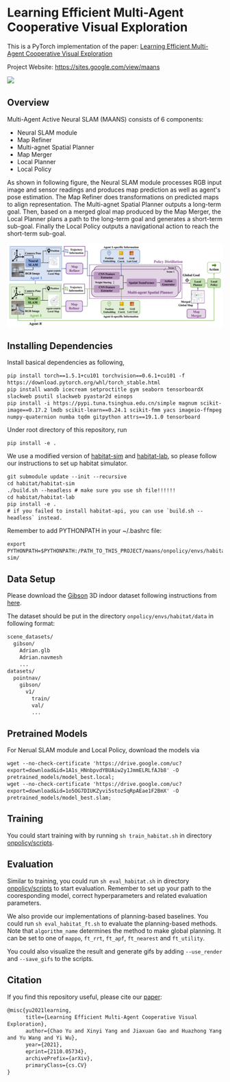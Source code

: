 # Learning Efficient Multi-Agent Cooperative Visual Exploration

This is a PyTorch implementation of the paper: [Learning Efficient Multi-Agent Cooperative Visual Exploration](https://arxiv.org/abs/2110.05734)

Project Website: https://sites.google.com/view/maans

<img src='./files/2agent_global.gif' width=800>

## Overview

Multi-Agent Active Neural SLAM (MAANS) consists of 6 components:
- Neural SLAM module
- Map Refiner
- Multi-agnet Spatial Planner
- Map Merger
- Local Planner
- Local Policy

As shown in following figure, the Neural SLAM module processes RGB input image and sensor readings and produces map prediction as well as agent's pose estimation. The Map Refiner does transformations on predicted maps to align representation. The Multi-agnet Spatial Planner outputs a long-term goal. Then, based on a merged gloal map produced by the Map Merger, the Local Planner plans a path to the long-term goal and generates a short-term sub-goal. Finally the Local Policy outputs a navigational action to reach the short-term sub-goal.

![overview](./files/overview.png)

## Installing Dependencies

Install basical dependencies as following,

```
pip install torch==1.5.1+cu101 torchvision==0.6.1+cu101 -f https://download.pytorch.org/whl/torch_stable.html
pip install wandb icecream setproctitle gym seaborn tensorboardX slackweb psutil slackweb pyastar2d einops
pip install -i https://pypi.tuna.tsinghua.edu.cn/simple magnum scikit-image==0.17.2 lmdb scikit-learn==0.24.1 scikit-fmm yacs imageio-ffmpeg numpy-quaternion numba tqdm gitpython attrs==19.1.0 tensorboard
```

Under root directory of this repository, run

```
pip install -e .
```

We use a modified version of [habitat-sim](https://github.com/facebookresearch/habitat-sim) and [habitat-lab](https://github.com/facebookresearch/habitat-lab), so please follow our instructions to set up habitat simulator.

```
git submodule update --init --recursive
cd habitat/habitat-sim
./build.sh --headless # make sure you use sh file!!!!!!
cd habitat/habitat-lab
pip install -e .
# if you failed to install habitat-api, you can use `build.sh --headless` instead.
```

Remember to add PYTHONPATH in your ~/.bashrc file:
```
export PYTHONPATH=$PYTHONPATH:/PATH_TO_THIS_PROJECT/maans/onpolicy/envs/habitat/habitat-sim/
```

## Data Setup

Please download the [Gibson](http://gibsonenv.stanford.edu/database/) 3D indoor dataset following instructions from [here](https://github.com/facebookresearch/habitat-api#data).

The dataset should be put in the directory `onpolicy/envs/habitat/data` in following format:

```
scene_datasets/
  gibson/
    Adrian.glb
    Adrian.navmesh
    ...
datasets/
  pointnav/
    gibson/
      v1/
        train/
        val/
        ...
```

## Pretrained Models

For Nerual SLAM module and Local Policy, download the models via
```
wget --no-check-certificate 'https://drive.google.com/uc?export=download&id=1A1s_HNnbpvdYBUAiw2y1JmmELRLfAJb8' -O pretrained_models/model_best.local;
wget --no-check-certificate 'https://drive.google.com/uc?export=download&id=1o5OG7DIUKZyvi5stozSqRpAEae1F2BmX' -O pretrained_models/model_best.slam;
```

## Training

You could start training with by running `sh train_habitat.sh` in directory [onpolicy/scripts](onpolicy/scripts). 

## Evaluation

Similar to training, you could run `sh eval_habitat.sh` in directory [onpolicy/scripts](onpolicy/scripts) to start evaluation. Remember to set up your path to the cooresponding model, correct hyperparameters and related evaluation parameters. 

We also provide our implementations of planning-based baselines. You could run `sh eval_habitat_ft.sh` to evaluate the planning-based methods. Note that `algorithm_name` determines the method to make global planning. It can be set to one of `mappo`, `ft_rrt`, `ft_apf`, `ft_nearest` and `ft_utility`.

You could also visualize the result and generate gifs by adding `--use_render` and `--save_gifs` to the scripts.

## Citation
If you find this repository useful, please cite our [paper](https://arxiv.org/abs/2110.05734):
```
@misc{yu2021learning,
      title={Learning Efficient Multi-Agent Cooperative Visual Exploration}, 
      author={Chao Yu and Xinyi Yang and Jiaxuan Gao and Huazhong Yang and Yu Wang and Yi Wu},
      year={2021},
      eprint={2110.05734},
      archivePrefix={arXiv},
      primaryClass={cs.CV}
}
```
